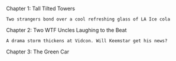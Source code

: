 Chapter 1: Tall Tilted Towers

    Two strangers bond over a cool refreshing glass of LA Ice cola

Chapter 2: Two WTF Uncles Laughing to the Beat

    A drama storm thickens at Vidcon. Will Keemstar get his news?

Chapter 3: The Green Car